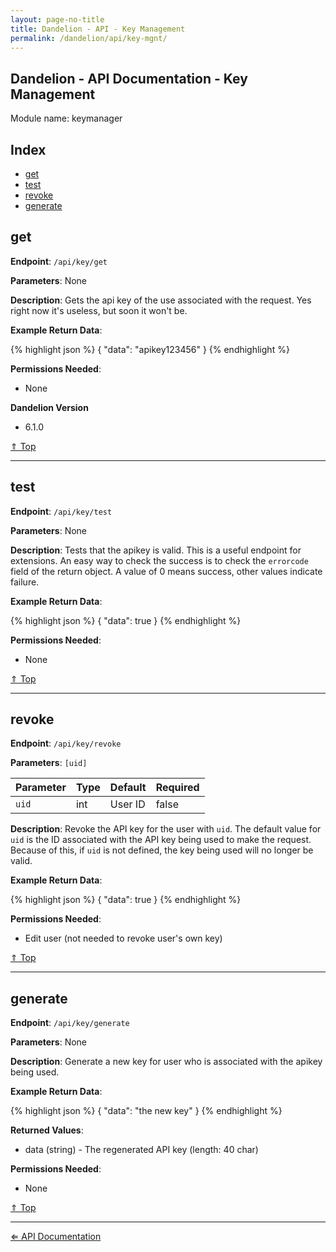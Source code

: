 ```yaml
---
layout: page-no-title
title: Dandelion - API - Key Management
permalink: /dandelion/api/key-mgnt/
---
```


Dandelion - API Documentation - Key Management
----------------------------------------------

Module name: keymanager

Index
-----

- [get](#get)
- [test](#test)
- [revoke](#revoke)
- [generate](#generate)

get
---

**Endpoint**: `/api/key/get`

**Parameters**: None

**Description**: Gets the api key of the use associated with the request. Yes right now it's useless, but soon it won't be.

**Example Return Data**:

{% highlight json %}
{
	"data": "apikey123456"
}
{% endhighlight %}

**Permissions Needed**:

- None

**Dandelion Version**

- 6.1.0

[&#8657; Top](#index)

* * * * *

test
----

**Endpoint**: `/api/key/test`

**Parameters**: None

**Description**: Tests that the apikey is valid. This is a useful endpoint for extensions. An easy way to check the success is to check the `errorcode` field of the return object. A value of 0 means success, other values indicate failure.

**Example Return Data**:

{% highlight json %}
{
	"data": true
}
{% endhighlight %}

**Permissions Needed**:

- None

[&#8657; Top](#index)

* * * * *

revoke
------

**Endpoint**: `/api/key/revoke`

**Parameters**: `[uid]`

| Parameter | Type   | Default | Required |
|-----------|--------|---------|----------|
| `uid`     | int    | User ID | false    |

**Description**: Revoke the API key for the user with `uid`. The default value for `uid` is the ID associated with the API key being used to make the request. Because of this, if `uid` is not defined, the key being used will no longer be valid.

**Example Return Data**:

{% highlight json %}
{
	"data": true
}
{% endhighlight %}

**Permissions Needed**:

- Edit user (not needed to revoke user's own key)

[&#8657; Top](#index)

* * * * *

generate
--------

**Endpoint**: `/api/key/generate`

**Parameters**: None

**Description**: Generate a new key for user who is associated with the apikey being used.

**Example Return Data**:

{% highlight json %}
{
	"data": "the new key"
}
{% endhighlight %}

**Returned Values**:

- data (string) - The regenerated API key (length: 40 char)

**Permissions Needed**:

- None

[&#8657; Top](#index)

* * * * *

[&#8656; API Documentation](/dandelion/api)
